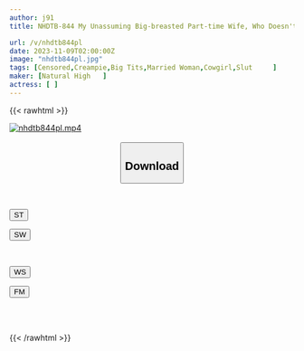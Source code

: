 ```yaml
---
author: j91
title: NHDTB-844 My Unassuming Big-breasted Part-time Wife, Who Doesn't Refuse And Lets Me Do It Even When She's Working In A Warehouse, Suddenly Turns Into An Erotic Maniac When She Gets Into The Cowgirl Position, Pushing Her To Cum Inside Her With Her Amazing Twisting Hips.

url: /v/nhdtb844pl
date: 2023-11-09T02:00:00Z
image: "nhdtb844pl.jpg"
tags: [Censored,Creampie,Big Tits,Married Woman,Cowgirl,Slut	 ]
maker: [Natural High   ]
actress: [ ]
---
```



{{< rawhtml >}}

<div class="video" data-videoid="rg1akXRxlvfbV1x">
    <a href="javascript:;">
        <img src="https://my.j91.asia/v/nhdtb844pl/nhdtb844pl.jpg" width="WIDTH" height="HEIGHT" alt="nhdtb844pl.mp4" loading="lazy">
    </a>
</div>

<script type="text/javascript" src="https://j91.asia/asset/on-demand-st.js"></script>

<br>
  <link rel="stylesheet" href="https://j91.asia/asset/bs5.css">
  
  <center>
  <button class="btn btn-primary" type="button" data-bs-toggle="collapse" data-bs-target=".multi-collapse" aria-expanded="false" aria-controls="multiCollapseExample1 multiCollapseExample2"><h2>Download</h2></button></center>
</p>
<div class="row">
  <div class="col">
    <div class="collapse multi-collapse" id="multiCollapseExample1">
      <div class="card card-body">
	      	      <br>
<div class="buttons">  
<p><a href="https://streamtape.to/v/rg1akXRxlvfbV1x" target="_blank"><button class="btn-hover color-3"><i class="fa fa-download"></i> ST</button></a></p>
<p><a href="https://sfastwish.com/44mwslnbjtyh" target="_blank"><button class="btn-hover color-2"><i class="fa fa-download"></i> SW</button></a></p></div>
    </div>
  </div>
</div>
  <div class="col">
    <div class="collapse multi-collapse" id="multiCollapseExample2">
      <div class="card card-body">
	      <br>
<div class="buttons">
<p><a href="https://wolfstream.tv/vtup6u7tot2y" target="_blank"><button class="btn-hover color-9"><i class="fa fa-download"></i> WS</button></a></p>
<p><a href="https://filemoon.sx/d/501aju2fzixx" target="_blank"><button class="btn-hover color-8"><i class="fa fa-download"></i> FM</button></a></p></div>
<br><br>
      </div>
    </div>
  </div>
</div>

{{< /rawhtml >}}
